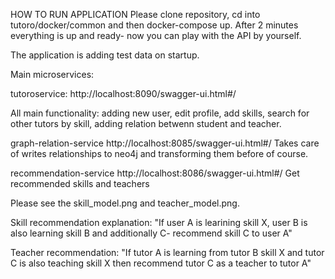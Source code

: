 HOW TO RUN APPLICATION
Please clone repository, cd into tutoro/docker/common and then docker-compose up. After 2 minutes everything is up and ready- now you can play with the API by yourself.

The application is adding test data on startup.

Main microservices:

tutoroservice:
http://localhost:8090/swagger-ui.html#/

All main functionality: adding new user, edit profile, add skills, search for other tutors by skill, adding relation betwenn student and
teacher.



graph-relation-service
http://localhost:8085/swagger-ui.html#/
Takes care of writes relationships to neo4j and transforming them before of course.



recommendation-service
http://localhost:8086/swagger-ui.html#/
Get recommended skills and teachers

Please see the skill_model.png and teacher_model.png.

Skill recommendation explanation: "If user A is learining skill X, user B is also learning skill B and additionally C- recommend skill C
to user A"

Teacher recommendation: "If tutor A is learning from tutor B skill X and tutor C is also teaching skill X then recommend tutor C as a
teacher to tutor A"